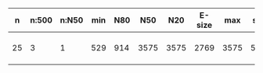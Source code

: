 n    |n:500  |n:N50  |min  |N80  |N50   |N20   |E-size  |max   |sum   |name
---  |---    |---    |---  |---  |---   |---   |---     |---   |---   |---
25   |3      |1      |529  |914  |3575  |3575  |2769    |3575  |5018  |output-35-unitigs.fa
